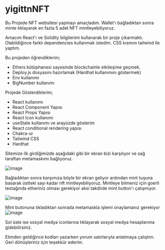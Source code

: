 # yigittnNFT

Bu Projede NFT websitesi yapmayı amaçladım. Wallet'ı bağladıktan sonra minte tıklayarak en fazla 5 adet NFT mintleyebiliyoruz.

Amacım React'ı ve Solidity bilgilerimi kullanarak bir proje çıkarmaktı. Olabildiğince farklı dependencies kullanmak istedim. CSS kısmını tailwind ile yaptım.

Bu projeden öğrendiklerim;

- Ethers kütüphanesi sayesinde blockchainle etkileşime geçmek.
- Deploy.js dosyasını hazırlamak (Hardhat kullanımını göstermek)
- Env kullanımı
- BigNumber kullanımı

Projede Gösterdiklerim;

- React kullanımı
- React Component Yapısı
- React Props Yapısı
- React Icon kullanımı
- useState kullanımı ve arayüzde gösterim
- React conditional rendering yapısı
- Chakra-ui
- Tailwind CSS
- Hardhat

Sitemize ilk girdiğimizde aşağıdaki gibi bir ekran bizi karşılıyor ve sağ taraftan metamaskımı bağlıyoruz.

![image](https://user-images.githubusercontent.com/96335654/207726193-5754cf9a-b1a1-46a5-87b2-91bf583de77a.png)

Bağladıktan sonra karşımıza böyle bir ekran geliyor ardından mint tuşuna basarak üstteki sayı kadar nft mintleyebiliyoruz.
Mintleye bilmeniz için goerli testağında etheriniz olması gerekiyor aksi takdirde mint button'ı çalışmıyor.

![image](https://user-images.githubusercontent.com/96335654/207726399-c41e0c7f-e08d-461f-a10b-e2b7950431a6.png)

Mint butonuna tıkladıktan sonrada metamaskla işlemi onaylamanız gerekiyor
![image](https://user-images.githubusercontent.com/96335654/207731582-f883bf33-e145-4647-a1d7-3e520f9c0dc2.png)


Sol üste ise sosyal medya iconlarına tıklayarak sosyal medya hesaplarıma gidebilirsiniz.

Elimden geldiğince kodları yazarken yorum satırlarıyla anlatmaya çalıştım.
Geri dönüşleriniz için teşekkür ederim.



